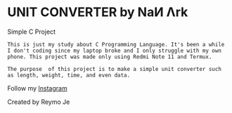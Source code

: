 # UNIT CONVERTER by NaИ Λrk

Simple C Project

	This is just my study about C Programming Language. It's been a while I don't coding since my laptop broke and I only struggle with my own phone. This project was made only using Redmi Note 11 and Termux.

	The purpose  of this project is to make a simple unit converter such as length, weight, time, and even data.

Follow my [Instagram](https://instagram.com/reymo_je_xefron?igshid=MzNlNGNkZWQ4Mg==)

Created by Reymo Je

